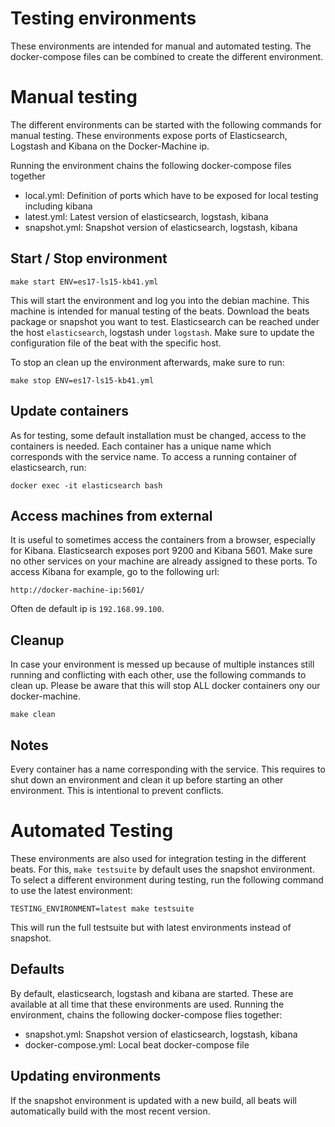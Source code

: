 # Testing environments

These environments are intended for manual and automated testing. The docker-compose files can be combined to create the different environment.


# Manual testing

The different environments can be started with the following commands for manual testing. These environments expose ports of Elasticsearch, Logstash and Kibana on the Docker-Machine ip.

Running the environment chains the following docker-compose files together

* local.yml: Definition of ports which have to be exposed for local testing including kibana
* latest.yml: Latest version of elasticsearch, logstash, kibana
* snapshot.yml: Snapshot version of elasticsearch, logstash, kibana


## Start / Stop environment

```
make start ENV=es17-ls15-kb41.yml
```

This will start the environment and log you into the debian machine. This machine is intended for manual testing of the beats. Download the beats package or snapshot you want to test. Elasticsearch can be reached under the host `elasticsearch`, logstash under `logstash`. Make sure to update the configuration file of the beat with the specific host.

To stop an clean up the environment afterwards, make sure to run:

```
make stop ENV=es17-ls15-kb41.yml
```


## Update containers

As for testing, some default installation must be changed, access to the containers is needed. Each container has a unique name which corresponds with the service name. To access a running container of elasticsearch, run:

```
docker exec -it elasticsearch bash
```

## Access machines from external

It is useful to sometimes access the containers from a browser, especially for Kibana. Elasticsearch exposes port 9200 and Kibana 5601. Make sure no other services on your machine are already assigned to these ports. To access Kibana for example, go to the following url:

```
http://docker-machine-ip:5601/
```

Often de default ip is `192.168.99.100`.


## Cleanup
In case your environment is messed up because of multiple instances still running and conflicting with each other, use the following commands to clean up. Please be aware that this will stop ALL docker containers ony our docker-machine.

```
make clean
```


## Notes

Every container has a name corresponding with the service. This requires to shut down an environment and clean it up before starting an other environment. This is intentional to prevent conflicts.


# Automated Testing

These environments are also used for integration testing in the different beats. For this, `make testsuite` by default uses the snapshot environment. To select a different environment during testing, run the following command to use the latest environment:

```
TESTING_ENVIRONMENT=latest make testsuite
```

This will run the full testsuite but with latest environments instead of snapshot.


## Defaults

By default, elasticsearch, logstash and kibana are started. These are available at all time that these environments are used. Running the environment, chains the following docker-compose flies together:

* snapshot.yml: Snapshot version of elasticsearch, logstash, kibana
* docker-compose.yml: Local beat docker-compose file


## Updating environments

If the snapshot environment is updated with a new build, all beats will automatically build with the most recent version.
